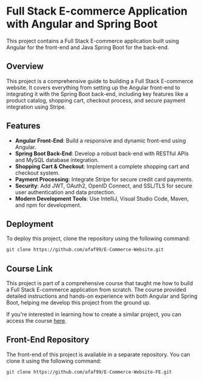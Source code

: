 # Full Stack E-commerce Application with Angular and Spring Boot

This project contains a Full Stack E-commerce application built using Angular for the front-end and Java Spring Boot for the back-end.

## Overview

This project is a comprehensive guide to building a Full Stack E-commerce website. It covers everything from setting up the Angular front-end to integrating it with the Spring Boot back-end, including key features like a product catalog, shopping cart, checkout process, and secure payment integration using Stripe.

## Features

- **Angular Front-End**: Build a responsive and dynamic front-end using Angular.
- **Spring Boot Back-End**: Develop a robust back-end with RESTful APIs and MySQL database integration.
- **Shopping Cart & Checkout**: Implement a complete shopping cart and checkout system.
- **Payment Processing**: Integrate Stripe for secure credit card payments.
- **Security**: Add JWT, OAuth2, OpenID Connect, and SSL/TLS for secure user authentication and data protection.
- **Modern Development Tools**: Use IntelliJ, Visual Studio Code, Maven, and npm for development.

## Deployment

To deploy this project, clone the repository using the following command:

```bash
git clone https://github.com/afaf99/E-Commerce-Website.git
```


## Course Link

This project is part of a comprehensive course that taught me how to build a Full Stack E-commerce application from scratch. The course provided detailed instructions and hands-on experience with both Angular and Spring Boot, helping me develop this project from the ground up. 

If you're interested in learning how to create a similar project, you can access the course 
[here](https://www.udemy.com/course/full-stack-angular-spring-boot-tutorial/?couponCode=SEPTSTACK24A).


## Front-End Repository

The front-end of this project is available in a separate repository. You can clone it using the following command:

```bash
git clone https://github.com/afaf99/E-Commerce-Website-FE.git
```


